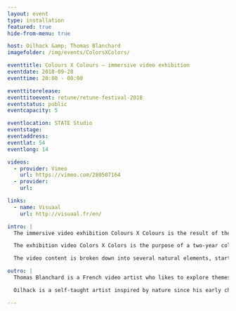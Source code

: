 ```yaml
---
layout: event
type: installation
featured: true
hide-from-menu: true

host: Oilhack &amp; Thomas Blanchard
imagefolder: /img/events/ColorsXColors/

eventtitle: Colours X Colours – immersive video exhibition
eventdate: 2018-09-28
eventtime: 20:00 - 00:00

eventtitorelease:
eventtitoevent: retune/retune-festival-2018
eventstatus: public
eventcapacity: 5

eventlocation: STATE Studio
eventstage:
eventaddress: 
eventlat: 54
eventlong: 14

videos:
  - provider: Vimeo
    url: https://vimeo.com/280507164
  - provider:
    url:

links:
  - name: Visuaal
    url: http://visuaal.fr/en/

intro: |
  The immersive video exhibition Colours X Colours is the result of the collaboration between Oilhack and Thomas Blanchard, Two artists / painters combining their know-how and inspiration to create unique works. Their standards drive them forward each and every day to come out with innovative combinations and new techniques.

  The exhibition video Colors X Colors is the purpose of a two-year collaboration between the two artists. Lasting 24 minutes, it compiles the most breathtaking video elements centered around paint macro and its diverse reactions. It is composed of a 4K display screen.

  The video content is broken down into several natural elements, starting with the inks, then the roots, the flowers, glycero, marbles of paint and finally the explosions.

outro: |
  Thomas Blanchard is a French video artist who likes to explore themes and mix various kinds of art. His work has been showcased in various festivals and exhibitions throughout the world. The contemporary art biennal of Casablanca in 2016, the STARZ Denver film festival, the New York Springstudio, and technologic arts gallery Artechouse located in Washington DC have all been collaborators to his projects. Thanks to his work on shapes, colours, pigments, textures, he creates visually mesmerizing and powerful pieces. These past years, the explosively colorful content of his videos has been noticed by some of the most famous brands of the technology and communication fields. Some of his most notable cooperation projects have been done with Apple for the release of the Iphone X, or Sony for Sony Square Tokyo.

  Oilhack is a self-taught artist inspired by nature since his early childhood. His creations are an alchemy of colours, of matters, of textures, an alloy of energies that come to life under his support. His painted movements and assembly techniques are what will create diversity. His work is the result of the combination of his artistic practices, taken at a given moment, then recorded, emphasized and embellished by photography. His work has been presented in various festivals and exhibitions around the globe, Festival Del Silenzio in Milano, Springstudio New York, Artechouse Washington DC. He has also collaborated with Thomas Blanchard on the Iphone X and Sony Square projects.

---
```

